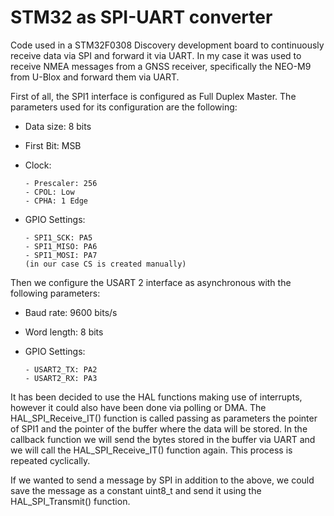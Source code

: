 # STM32 as SPI-UART converter
Code used in a STM32F0308 Discovery development board to continuously receive data via SPI and forward it via UART. In my case it was used to receive NMEA messages from a GNSS receiver, specifically the NEO-M9 from U-Blox and forward them via UART.

First of all, the SPI1 interface is configured as Full Duplex Master. The parameters used for its configuration are the following:
  - Data size: 8 bits
  - First Bit: MSB
  - Clock:
  
        - Prescaler: 256
        - CPOL: Low
        - CPHA: 1 Edge
  - GPIO Settings:
  
        - SPI1_SCK: PA5
        - SPI1_MISO: PA6
        - SPI1_MOSI: PA7
        (in our case CS is created manually)
        
Then we configure the USART 2 interface as asynchronous with the following parameters:
  - Baud rate: 9600 bits/s
  - Word length: 8 bits
  - GPIO Settings:
  
        - USART2_TX: PA2
        - USART2_RX: PA3
        
It has been decided to use the HAL functions making use of interrupts, however it could also have been done via polling or DMA. The HAL_SPI_Receive_IT() function is called passing as parameters the pointer of SPI1 and the pointer of the buffer where the data will be stored. In the callback function we will send the bytes stored in the buffer via UART and we will call the HAL_SPI_Receive_IT() function again. This process is repeated cyclically.

If we wanted to send a message by SPI in addition to the above, we could save the message as a constant uint8_t and send it using the HAL_SPI_Transmit() function.
